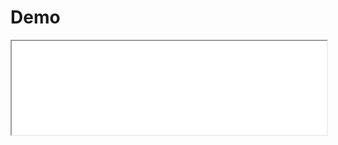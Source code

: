 # Demo

<div class="ipfr-demo">
<iframe src="./_static/lab/index.html?path=00_index.ipynb" width="100%">
</iframe>
</div>
